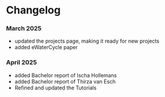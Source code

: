 # Changelog

### March 2025
- updated the projects page, making it ready for new projects
- added eWaterCycle paper

### April 2025
- added Bachelor report of Ischa Hollemans
- added Bachelor report of Thirza van Esch
- Refined and updated the Tutorials
